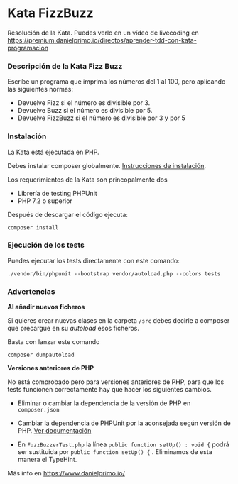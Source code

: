 # Kata FizzBuzz

Resolución de la Kata. Puedes verlo en un vídeo de livecoding en https://premium.danielprimo.io/directos/aprender-tdd-con-kata-programacion


### Descripción de la Kata Fizz Buzz

Escribe un programa que imprima los números del 1 al 100, pero aplicando las siguientes normas:
- Devuelve Fizz si el número es divisible por 3.
- Devuelve Buzz si el número es divisible por 5.
- Devuelve FizzBuzz si el número es divisible por 3 y por 5

### Instalación

La Kata está ejecutada en PHP.

Debes instalar composer globalmente. [Instrucciones de instalación](https://getcomposer.org/doc/00-intro.md#installation-linux-unix-macos).

Los requerimientos de la Kata son princopalmente dos
- Librería de testing PHPUnit
- PHP 7.2 o superior

Después de descargar el código ejecuta:

````
composer install
````

### Ejecución  de los tests

Puedes ejecutar los tests directamente con este comando:

````
./vendor/bin/phpunit --bootstrap vendor/autoload.php --colors tests
````

### Advertencias

**Al añadir nuevos ficheros**

Si quieres crear nuevas clases en la carpeta `/src` debes decirle a composer que precargue en su _autoload_ esos ficheros. 

Basta con lanzar este comando

````
composer dumpautoload
````

**Versiones anteriores de PHP**

No está comprobado pero para versiones anteriores de PHP, para que los tests funcionen correctamente hay que hacer los siguientes cambios.

- Eliminar o cambiar la dependencia de la versión de PHP en `composer.json`

- Cambiar la dependencia de PHPUnit por la aconsejada según versión de PHP. [Ver documentación](https://phpunit.de/getting-started/phpunit-8.html)

- En `FuzzBuzzerTest.php` la línea `public function setUp() : void {` podrá ser sustituida por `public function setUp() {` . Eliminamos de esta manera el TypeHint.


Más info en https://www.danielprimo.io/
